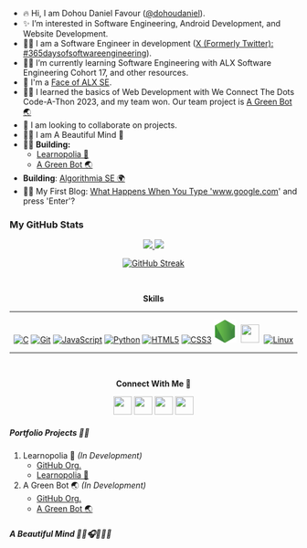 - 🔥 Hi, I am Dohou Daniel Favour (<a href="https://github.com/dohoudaniel/">@dohoudaniel</a>).
- ✨ I’m interested in Software Engineering, Android Development, and Website Development.
- 👨‍💻 I am a Software Engineer in development (<a href="https://twitter.com/search?q=%23365daysofsoftwareengineering&src=hashtag_click">X (Formerly Twitter): #365daysofsoftwareengineering</a>). <!-- Full Stack Developer, Full Stack Web Developer and Android Application Developer -->  
- 👨‍💻 I’m currently learning Software Engineering with ALX Software Engineering Cohort 17, and other resources. <!-- (Deferred from cohort 9 to cohort 12, and from cohort 12 to cohort 17). -->
- 🌟 I'm a <a href="https://twitter.com/facesofalxse/status/1704408871542854002?s=20">Face of ALX SE</a>.
- 👨‍💻 I learned the basics of Web Development with We Connect The Dots Code-A-Thon 2023, and my team won. Our team project is <a href="https://a-green-bot.github.io/">A Green Bot 🌏</a>
- 🌹 I am looking to collaborate on projects.
- 🧘‍♂️ I am A Beautiful Mind 🤍
- 👨‍💻 <strong>Building: </strong>
    - <a href="https://learnopolia.github.io/">Learnopolia 🐢</a>
    - <a href="https://a-green-bot.github.io/">A Green Bot 🌏</a>
- <strong>Building</strong>: <a href="https://github.com/ALX-SE-Algorithmia">Algorithmia SE 🌍</a>
- 📖📕 My First Blog: <a href="https://medium.com/@dohoudanielfavour/what-happens-when-you-type-www-google-com-in-your-web-browser-and-press-enter-b4ded1b99b90">What Happens When You Type 'www.google.com' and press 'Enter'?</a>
<!--
- 🌹 <strong>Connect with me: </strong><a href="https://wa.me/+2348139720259">WhatsApp</a>&nbsp;&nbsp;<a href="mailto:dohoudanielfavour@gmail.com">Gmail</a>&nbsp;&nbsp;<a href="https://twitter.com/DohouDaniel10">Twitter</a>&nbsp;&nbsp;<a href="https://stackoverflow.com/users/19571241/daniel-dohou">Stack Overflow</a>&nbsp;&nbsp;<a href="https://www.linkedin.com/in/daniel-dohou-1435aa23b/">LinkedIn</a>
-->

<!-- [![An image of @dohoudaniel's Holopin badges, which is a link to view their full Holopin profile](https://holopin.me/dohoudaniel)](https://holopin.io/@dohoudaniel) -->

### My GitHub Stats
<p align="center">
<a href="https://github.com/dohoudaniel">
    <img height="180em" src="https://github-readme-stats-eight-theta.vercel.app/api/top-langs/?username=dohoudaniel&layout=compact&langs_count=8&theme=algolia"/>
  <img height="180em" src="https://github-readme-stats-eight-theta.vercel.app/api?username=dohoudaniel&show_icons=true&theme=algolia&include_all_commits=true&count_private=true"/>
</a>
</p>
<p align="center">
  <a href="https://git.io/streak-stats">
    <img src="https://streak-stats.demolab.com/?user=dohoudaniel&theme=transparent" alt="GitHub Streak" />
  </a>
</p>


<!-- Quine Integration -->
<!--
[![dohoudaniel's GitHub | Stats](https://stats.quine.sh/dohoudaniel/github?theme=dark)](https://quine.sh?utm_source=widgets&utm_campaign=dohoudaniel)
[![dohoudaniel's GitHub | Languages Over Time](https://stats.quine.sh/dohoudaniel/languages-over-time?theme=dark)](https://quine.sh?utm_source=widgets&utm_campaign=dohoudaniel)
-->

<!-- Languages And Tools -->
<br>
<strong><p align="center">Skills</p></strong>
<hr>
<div align="center">
  <!-- <img src="https://github.com/devicons/devicon/blob/master/icons/linux/linux-original.svg" title="Linux" alt="Linux" width="40" height="40"/>&nbsp;
  <img src="https://github.com/devicons/devicon/blob/master/icons/c/c-original.svg" title="C" alt="C" width="40" height="40"/>&nbsp;
  <img src="https://github.com/devicons/devicon/blob/master/icons/python/python-original.svg" title="Python" alt="Python" width="40" height="40"/>&nbsp;
  <img src="https://github.com/devicons/devicon/blob/master/icons/javascript/javascript-original.svg" title="JavaScript" alt="JavaScript" width="40" height="40"/>&nbsp;
  <img src="https://github.com/devicons/devicon/blob/master/icons/vim/vim-original.svg" title="vim" alt="vim" width="40" height="40"/>&nbsp;
  <img src="https://github.com/devicons/devicon/blob/master/icons/html5/html5-original.svg" title="HTML5" alt="HTML" width="40" height="40"/>&nbsp;
  <img src="https://github.com/devicons/devicon/blob/master/icons/css3/css3-plain-wordmark.svg"  title="CSS3" alt="CSS" width="40" height="40"/>&nbsp;
  <a href="https://reactjs.org/" target="_blank" rel="noreferrer"><img src="https://raw.githubusercontent.com/danielcranney/readme-generator/main/public/icons/skills/react-colored.svg" width="36" height="36" alt="React" /></a>-->
  <a href="https://docs.microsoft.com/en-us/cpp/?view=msvc-170" target="_blank" rel="noreferrer"><img src="https://raw.githubusercontent.com/danielcranney/readme-generator/main/public/icons/skills/c-colored.svg" width="36" height="36" alt="C" /></a>
    <a href="https://git-scm.com/" target="_blank" rel="noreferrer"><img src="https://raw.githubusercontent.com/danielcranney/readme-generator/main/public/icons/skills/git-colored.svg" width="36" height="36" alt="Git" /></a>
    <a href="https://developer.mozilla.org/en-US/docs/Web/JavaScript" target="_blank" rel="noreferrer"><img src="https://raw.githubusercontent.com/danielcranney/readme-generator/main/public/icons/skills/javascript-colored.svg" width="36" height="36" alt="JavaScript" /></a>
    <a href="https://www.python.org/" target="_blank" rel="noreferrer"><img src="https://raw.githubusercontent.com/danielcranney/readme-generator/main/public/icons/skills/python-colored.svg" width="36" height="36" alt="Python" /></a>
    <a href="https://developer.mozilla.org/en-US/docs/Glossary/HTML5" target="_blank" rel="noreferrer"><img src="https://raw.githubusercontent.com/danielcranney/readme-generator/main/public/icons/skills/html5-colored.svg" width="36" height="36" alt="HTML5" /></a>
    <a href="https://www.w3.org/TR/CSS/#css" target="_blank" rel="noreferrer"><img src="https://raw.githubusercontent.com/danielcranney/readme-generator/main/public/icons/skills/css3-colored.svg" width="36" height="36" alt="CSS3" /></a>
    <img src="https://github.com/devicons/devicon/blob/master/icons/nodejs/nodejs-original.svg" title="NodeJS" alt="NodeJS" width="40" height="40"/>&nbsp;
    <img src="https://raw.githubusercontent.com/danielcranney/readme-generator/main/public/icons/socials/github.svg" width="32" height="32" />&nbsp;
    <a href="https://www.linux.org" target="_blank" rel="noreferrer"><img src="https://raw.githubusercontent.com/danielcranney/readme-generator/main/public/icons/skills/linux-colored.svg" width="36" height="36" alt="Linux" /></a>
</div>
<hr/>

<br>
<strong><p align="center">Connect With Me 🤍</p></strong>
<p align="center">
    <a href="https://www.twitter.com/DohouDaniel10" target="_blank" rel="noreferrer"><img src="https://raw.githubusercontent.com/danielcranney/readme-generator/main/public/icons/socials/twitter.svg" width="32" height="32" /></a>
    <a href="https://www.github.com/dohoudaniel" target="_blank" rel="noreferrer"><img src="https://raw.githubusercontent.com/danielcranney/readme-generator/main/public/icons/socials/github.svg" width="32" height="32" /></a>
    <a href="https://www.linkedin.com/in/daniel-dohou-1435aa23b/" target="_blank" rel="noreferrer"><img src="https://raw.githubusercontent.com/danielcranney/readme-generator/main/public/icons/socials/linkedin.svg" width="32" height="32" /></a>
    <a href="http://www.instagram.com/dohoudanielfavour" target="_blank" rel="noreferrer"><img src="https://raw.githubusercontent.com/danielcranney/readme-generator/main/public/icons/socials/instagram.svg" width="32" height="32" /></a>
</p>


<!-- [![dohoudaniel's GitHub | Languages Over Time](https://stats.quine.sh/dohoudaniel/languages-over-time?theme=dark)](https://quine.sh?utm_source=widgets&utm_campaign=dohoudaniel) -->


##### Portfolio Projects 👨‍💻
1. Learnopolia 🐢 *(In Development)*
    - <a href="https://github.com/learnopolia/">GitHub Org.</a>
    - <a href="https://learnopolia.github.io/">Learnopolia 🐢</a>
2. A Green Bot 🌏 *(In Development)*
    - <a href="https://github.com/A-Green-Bot">GitHub Org.</a>
    - <a href="https://a-green-bot.github.io/">A Green Bot 🌏</a>


##### A Beautiful Mind 👨‍💻🎧🤍🧘‍♂️

<!-- - 🤍 I am A Beautiful Mind ❣✨. -->
<!-- - 👨‍💻 I planned on learning Android Application Development with Google Africa Developer Scholarship 2023 (This is the fourth time I enroll for Google Africa Developer Scholarship.). Sadly, the Google Africa Developer Scholarship Program has come to an end after 5 years. This is truly a bittersweet occurrence to me, but I shall not give up my love for Android Application Development. I will keep on looking, and I will surely find 👨‍💻🎧🤍. 
- Here are the links to my certificate of completion of the GADS Program:
  - 2020 Certificate of Completion: https://github.com/dohoudaniel/dohoudaniel/tree/main/Certificates/Google-Africa-Developer-Scholarship-AAD/2020-Certificate-Of-Completion
  - 2022 Certificate of Completion: https://github.com/dohoudaniel/dohoudaniel/tree/main/Certificates/Google-Africa-Developer-Scholarship-AAD/2022-Certificate-Of-Completion ( To Be Updated ) -->
<!-- - 👨‍💻 I am gaining experience on how to use C, Python, JavaScript and Kotlin. -->
<!-- - 🌹 I’m looking to collaborate on C Projects, Python Projects, JavaScript Projects, Kotlin Projects, and web development projects too. -->
<!--- #### 🎖 GitHub Contribution Graph: For the whole of 2023, I pushed to GitHub everyday. But the commits made on the Tuesday, 23rd of May 2023, and Wednesday, 24th of May did not reflect on my contribution graph. -->
<!--- You can confirm it for yourselves. -->
<!---
# Technical Write-ups:
- Here is the link to my first blog:
-->

<!--
Part 2
![](https://github-readme-stats.vercel.app/api?username=dohoudaniel&theme=highcontrast&hide_border=false&include_all_commits=true&count_private=false)<br/>
![](https://github-readme-streak-stats.herokuapp.com/?user=dohoudaniel&theme=highcontrast&hide_border=false)<br/>
![](https://github-readme-stats.vercel.app/api/top-langs/?username=dohoudaniel&theme=highcontrast&hide_border=false&include_all_commits=true&count_private=false&layout=compact)
-->
<!--
### GitHub Trophies
![](https://github-profile-trophy.vercel.app/?username=dohoudaniel&theme=discord&no-frame=true&no-bg=false&margin-w=4)
-->

<!-- dohoudaniel/dohoudaniel is a ✨ special ✨ repository because its `README.md` (this file) appears on your GitHub profile.
You can click the Preview link to take a look at your changes.
--->
